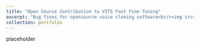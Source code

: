 ```yaml
---
title: "Open Source Contribution to VITS Fast Fine Tuning"
excerpt: "Bug fixes for opensource voice cloning software<br/><img src='/images/vits.png'>"
collection: portfolio
---
```


placeholder
